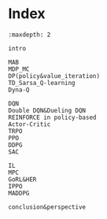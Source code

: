 

<!--
 * @version:
 * @Author:  StevenJokess（蔡舒起） https://github.com/StevenJokess
 * @Date: 2023-02-26 16:55:09
 * @LastEditors:  StevenJokess（蔡舒起） https://github.com/StevenJokess
 * @LastEditTime: 2023-02-26 17:30:36
 * @Description:
 * @Help me: 如有帮助，请赞助，失业3年了。![支付宝收款码](https://github.com/StevenJokess/d2rl/blob/master/img/%E6%94%B6.jpg)
 * @TODO::
 * @Reference:
-->
# Index

```toc
:maxdepth: 2

intro

MAB
MDP_MC
DP(policy&value_iteration)
TD_Sarsa_Q-learning
Dyna-Q

DQN
Double DQN&Dueling DQN
REINFORCE in policy-based
Actor-Critic
TRPO
PPO
DDPG
SAC

IL
MPC
GoRL&HER
IPPO
MADDPG

conclusion&perspective

```

[1]: https://github.com/d2l-ai/d2l-en/edit/master/chapter_reinforcement-learning/index.md
